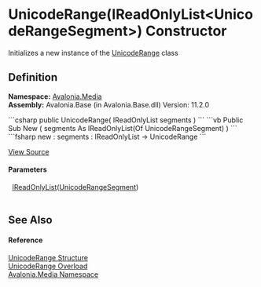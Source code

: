# UnicodeRange(IReadOnlyList&lt;UnicodeRangeSegment&gt;) Constructor


Initializes a new instance of the <a href="T_Avalonia_Media_UnicodeRange">UnicodeRange</a> class



## Definition
**Namespace:** <a href="N_Avalonia_Media">Avalonia.Media</a>  
**Assembly:** Avalonia.Base (in Avalonia.Base.dll) Version: 11.2.0

<Tabs groupId="api-code-preview">
<TabItem value="csharp" label="C#">
```csharp
public UnicodeRange(
	IReadOnlyList<UnicodeRangeSegment> segments
)
```
</TabItem>
<TabItem value="vb" label="VB">
```vb
Public Sub New ( 
	segments As IReadOnlyList(Of UnicodeRangeSegment)
)
```
</TabItem>
<TabItem value="fsharp" label="F#">
```fsharp
new : 
        segments : IReadOnlyList<UnicodeRangeSegment> -> UnicodeRange
```
</TabItem>
</Tabs>



<a href="https://github.com/AvaloniaUI/Avalonia/tree/master/src/Avalonia.Base/Media/UnicodeRange.cs#L15" title="View the source code">View Source</a>



#### Parameters
<dl><dt>  <a href="https://learn.microsoft.com/dotnet/api/system.collections.generic.ireadonlylist-1" target="_blank" rel="noopener noreferrer">IReadOnlyList</a>(<a href="T_Avalonia_Media_UnicodeRangeSegment">UnicodeRangeSegment</a>)</dt><dd> </dd></dl>

## See Also


#### Reference
<a href="T_Avalonia_Media_UnicodeRange">UnicodeRange Structure</a>  
<a href="Overload_Avalonia_Media_UnicodeRange__ctor">UnicodeRange Overload</a>  
<a href="N_Avalonia_Media">Avalonia.Media Namespace</a>  

